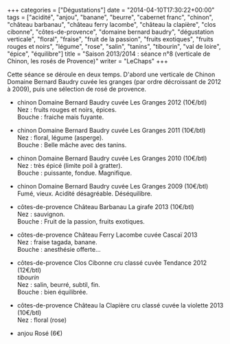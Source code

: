 +++
categories = ["Dégustations"]
date = "2014-04-10T17:30:22+00:00"
tags = ["acidité", "anjou", "banane", "beurre", "cabernet franc", "chinon", "château barbanau", "château ferry lacombe", "château la clapière", "clos cibonne", "côtes-de-provence", "domaine bernard baudry", "dégustation verticale", "floral", "fraise", "fruit de la passion", "fruits exotiques", "fruits rouges et noirs", "légume", "rose", "salin", "tanins", "tibourin", "val de loire", "épice", "équilibre"] 
title = "Saison 2013/2014 : séance n°8 (verticale de Chinon, les rosés de Provence)"
writer = "LeChaps"
+++

Cette séance se déroule en deux temps. D'abord une verticale de Chinon Domaine Bernard Baudry cuvée les granges (par ordre décroissant de 2012 à 2009), puis une sélection de rosé de provence.

* chinon Domaine Bernard Baudry cuvée Les Granges 2012 (10€/btl)  
Nez : fruits rouges et noirs, épices.  
Bouche : fraiche mais fuyante.

* chinon Domaine Bernard Baudry cuvée Les Granges 2011 (10€/btl)  
Nez : floral, légume (asperge).  
Bouche : Belle mâche avec des tanins.

* chinon Domaine Bernard Baudry cuvée Les Granges 2010 (10€/btl) <i class="fa fa-plus-circle"></i>  
Nez : très épicé (limite poil à gratter).  
Bouche : puissante, fondue. Magnifique.

* chinon Domaine Bernard Baudry cuvée Les Granges 2009 (10€/btl) <i class="fa fa-minus-circle"></i>  
Fumé, vieux. Acidité désagréable. Déséquilibre.

* côtes-de-provence Château Barbanau La girafe 2013 (10€/btl) <i class="fa fa-plus-circle"></i>  
Nez : sauvignon.  
Bouche : Fruit de la passion, fruits exotiques.

* côtes-de-provence Château Ferry Lacombe cuvée Cascaï 2013 <i class="fa fa-minus-circle"></i> <i class="fa fa-minus-circle"></i>  
Nez : fraise tagada, banane.  
Bouche : anesthésie offerte...

* côtes-de-provence Clos Cibonne cru classé cuvée Tendance 2012 (12€/btl) <i class="fa fa-plus-circle"></i>  
_tibourin_  
Nez : salin, beurré, subtil, fin.  
Bouche : bien équilibrée.

* côtes-de-provence Château la Clapière cru classé cuvée la violette 2013 (10€/btl)  
Nez : floral (rose)

* anjou Rosé (6€)
